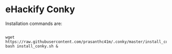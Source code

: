 # eHackify Conky

Installation commands are:

```

wget https://raw.githubusercontent.com/prasanthc41m/.conky/master/install_conky.sh 
bash install_conky.sh &

```

